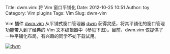 Title: dwm.vim: 将 Vim 窗口平铺化
Date: 2012-10-25 10:51
Author: toy
Category: Vim plugins
Tags: Vim
Slug: dwm-vim

Vim 插件 [dwm.vim][v] 从平铺式窗口管理器 [dwm][d]
获得灵感，将其平铺化的窗口管理功能带入到了经典的 Vim
文本编辑器中（参见下图）。目前，dwm.vim
仅提供了一种平铺化布局，有兴趣的同学不妨下载试用。

[![dwm](http://lt-file.b0.upaiyun.com/files/2012/08/dwm-thumb.png)](http://lt-file.b0.upaiyun.com/files/2012/08/dwm.png)

[d]: http://dwm.suckless.org/  
[v]: https://github.com/spolu/dwm.vim
